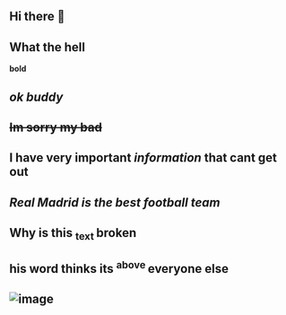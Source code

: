 ## Hi there 👋
## What the hell
**bold**
## _ok buddy_
## ~~Im sorry my bad~~
## **I have very important _information_ that cant get out** 
## ***Real Madrid is the best football team***
## Why is this <sub> text </sub> broken
## his word thinks its <sup> above </sup> everyone else
## ![image](https://github.com/user-attachments/assets/f1d4daba-14ca-4d80-8043-b128e954f6f3)

<!--
**zahed267/zahed267** is a ✨ _special_ ✨ repository because its `README.md` (this file) appears on your GitHub profile.

Here are some ideas to get you started:

- 🔭 I’m currently working on ...
- 🌱 I’m currently learning ...
- 👯 I’m looking to collaborate on ...
- 🤔 I’m looking for help with ...
- 💬 Ask me about ...
- 📫 How to reach me: ...
- 😄 Pronouns: ...
- ⚡ Fun fact: ...
-->
